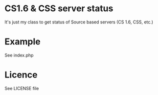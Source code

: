 CS1.6 &amp; CSS server status
=========

It's just my class to get status of Source based servers (CS 1.6, CSS, etc.)

Example
=========

See index.php

Licence
=========

See LICENSE file
